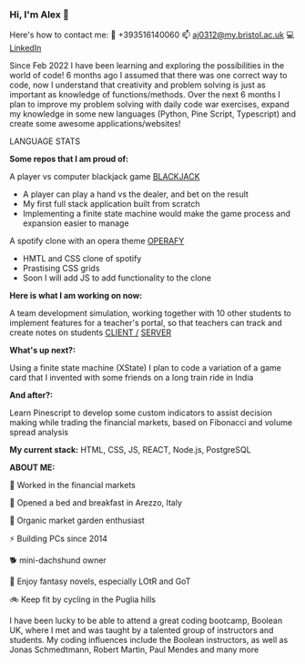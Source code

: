 ### **Hi, I'm Alex** 👋 

Here's how to contact me: 💬 +393516140060   📫 aj0312@my.bristol.ac.uk   :computer: [LinkedIn](https://www.linkedin.com/in/alex-90-jennings/)

Since Feb 2022 I have been learning and exploring the possibilities in the world of code! 6 months ago I assumed that there was one correct way to code, now I understand that creativity and problem solving is just as important as knowledge of functions/methods. Over the next 6 months I plan to improve my problem solving with daily code war exercises, expand my knowledge in some new languages (Python, Pine Script, Typescript) and create some awesome applications/websites!

LANGUAGE STATS

**Some repos that I am proud of:**

A player vs computer blackjack game [BLACKJACK](https://github.com/Alex90Jennings/react-blackjack)
   - A player can play a hand vs the dealer, and bet on the result
   - My first full stack application built from scratch
   - Implementing a finite state machine would make the game process and expansion easier to manage

A spotify clone with an opera theme [OPERAFY](https://github.com/Alex90Jennings/boolean-uk-html-spotify)
   - HMTL and CSS clone of spotify
   - Prastising CSS grids
   - Soon I will add JS to add functionality to the clone


**Here is what I am working on now:** 

A team development simulation, working together with 10 other students to implement features for a teacher's portal, so that teachers can track and create notes on students [CLIENT /](https://github.com/Alex90Jennings/team-dev-client-c5) [SERVER](https://github.com/Alex90Jennings/team-dev-server-c5)

**What's up next?:** 

Using a finite state machine (XState) I plan to code a variation of a game card that I invented with some friends on a long train ride in India

**And after?:** 

Learn Pinescript to develop some custom indicators to assist decision making while trading the financial markets, based on Fibonacci and volume spread analysis


**My current stack:**
HTML, CSS, JS, REACT, Node.js, PostgreSQL


**ABOUT ME:**

:construction_worker: Worked in the financial markets

:house_with_garden: Opened a bed and breakfast in Arezzo, Italy

🌱 Organic market garden enthusiast

⚡ Building PCs since 2014

:dog2: mini-dachshund owner

:dragon: Enjoy fantasy novels, especially LOtR and GoT

:bike: Keep fit by cycling in the Puglia hills


I have been lucky to be able to attend a great coding bootcamp, Boolean UK, where I met and was taught by a talented group of instructors and students. My coding influences include the Boolean instructors, as well as Jonas Schmedtmann, Robert Martin, Paul Mendes and many more

<!--
**Alex90Jennings/Alex90Jennings** is a ✨ _special_ ✨ repository because its `README.md` (this file) appears on your GitHub profile.

Here are some ideas to get you started:

- 🔭 I’m currently working on ...
- 🌱 I’m currently learning ...
- 👯 I’m looking to collaborate on ...
- 🤔 I’m looking for help with ...
- 💬 Ask me about ...
- 📫 How to reach me: ...
- 😄 Pronouns: ...
- ⚡ Fun fact: ...
-->
